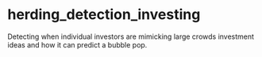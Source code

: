 # herding_detection_investing
Detecting when individual investors are mimicking large crowds investment ideas and how it can predict a bubble pop.
